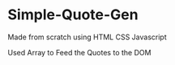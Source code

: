 # Simple-Quote-Gen

Made from scratch using
HTML
CSS
Javascript

Used Array to Feed the Quotes to the DOM
